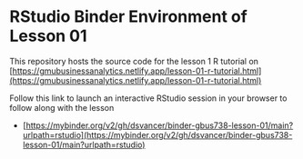 # RStudio Binder Environment of Lesson 01

This repository hosts the source code for the lesson 1 R tutorial on [https://gmubusinessanalytics.netlify.app/lesson-01-r-tutorial.html](https://gmubusinessanalytics.netlify.app/lesson-01-r-tutorial.html)

Follow this link to launch an interactive RStudio session in your browser to follow along with the lesson
- [https://mybinder.org/v2/gh/dsvancer/binder-gbus738-lesson-01/main?urlpath=rstudio](https://mybinder.org/v2/gh/dsvancer/binder-gbus738-lesson-01/main?urlpath=rstudio)
